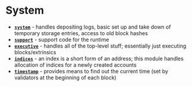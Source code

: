 # System

* **[`system`](https://github.com/paritytech/substrate/tree/master/srml/system)** - handles depositing logs, basic set up and take down of temporary storage entries, access to old block hashes
* **[`support`](https://github.com/paritytech/substrate/tree/master/srml/support)** - support code for the runtime
* **[`executive`](https://github.com/paritytech/substrate/tree/master/srml/executive)** - handles all of the top-level stuff; essentially just executing blocks/extrinsics
* **[`indices`](https://github.com/paritytech/substrate/tree/master/srml/indices)** - an index is a short form of an address;  this module handles allocation of indices for a newly created accounts
* **[`timestamp`](https://github.com/paritytech/substrate/tree/master/srml/timestamp)** - provides means to find out the current time (set by validators at the beginning of each block)

